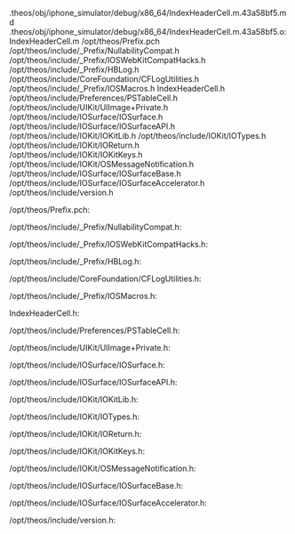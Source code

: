 .theos/obj/iphone_simulator/debug/x86_64/IndexHeaderCell.m.43a58bf5.md .theos/obj/iphone_simulator/debug/x86_64/IndexHeaderCell.m.43a58bf5.o: \
  IndexHeaderCell.m /opt/theos/Prefix.pch \
  /opt/theos/include/_Prefix/NullabilityCompat.h \
  /opt/theos/include/_Prefix/IOSWebKitCompatHacks.h \
  /opt/theos/include/_Prefix/HBLog.h \
  /opt/theos/include/CoreFoundation/CFLogUtilities.h \
  /opt/theos/include/_Prefix/IOSMacros.h IndexHeaderCell.h \
  /opt/theos/include/Preferences/PSTableCell.h \
  /opt/theos/include/UIKit/UIImage+Private.h \
  /opt/theos/include/IOSurface/IOSurface.h \
  /opt/theos/include/IOSurface/IOSurfaceAPI.h \
  /opt/theos/include/IOKit/IOKitLib.h /opt/theos/include/IOKit/IOTypes.h \
  /opt/theos/include/IOKit/IOReturn.h \
  /opt/theos/include/IOKit/IOKitKeys.h \
  /opt/theos/include/IOKit/OSMessageNotification.h \
  /opt/theos/include/IOSurface/IOSurfaceBase.h \
  /opt/theos/include/IOSurface/IOSurfaceAccelerator.h \
  /opt/theos/include/version.h

/opt/theos/Prefix.pch:

/opt/theos/include/_Prefix/NullabilityCompat.h:

/opt/theos/include/_Prefix/IOSWebKitCompatHacks.h:

/opt/theos/include/_Prefix/HBLog.h:

/opt/theos/include/CoreFoundation/CFLogUtilities.h:

/opt/theos/include/_Prefix/IOSMacros.h:

IndexHeaderCell.h:

/opt/theos/include/Preferences/PSTableCell.h:

/opt/theos/include/UIKit/UIImage+Private.h:

/opt/theos/include/IOSurface/IOSurface.h:

/opt/theos/include/IOSurface/IOSurfaceAPI.h:

/opt/theos/include/IOKit/IOKitLib.h:

/opt/theos/include/IOKit/IOTypes.h:

/opt/theos/include/IOKit/IOReturn.h:

/opt/theos/include/IOKit/IOKitKeys.h:

/opt/theos/include/IOKit/OSMessageNotification.h:

/opt/theos/include/IOSurface/IOSurfaceBase.h:

/opt/theos/include/IOSurface/IOSurfaceAccelerator.h:

/opt/theos/include/version.h:
